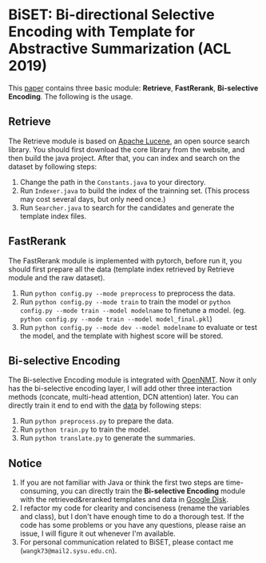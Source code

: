 # BiSET: Bi-directional Selective Encoding with Template for Abstractive Summarization (ACL 2019)

This [paper](https://www.aclweb.org/anthology/P19-1207) contains three basic module: **Retrieve**, **FastRerank**, **Bi-selective Encoding**. The following is the usage.

## Retrieve
The Retrieve module is based on [Apache Lucene](http://lucene.apache.org/), an open source search library. You should first download the core library from the website, and then build the java project. After that, you can index and search on the dataset by following steps:
1. Change the path in the ```Constants.java``` to your directory.
2. Run ```Indexer.java``` to build the index of the trainning set. (This process may cost several days, but only need once.)
3. Run ```Searcher.java``` to search for the candidates and generate the template index files.

## FastRerank
The FastRerank module is implemented with pytorch, before run it, you should first prepare all the data (template index retrieved by Retrieve module and the raw dataset).
1. Run ```python config.py --mode preprocess``` to preprocess the data.
2. Run ```python config.py --mode train``` to train the model or ```python config.py --mode train --model modelname``` to finetune a model.  (eg. ```python config.py --mode train --model model_final.pkl```)
3. Run ```python config.py --mode dev --model modelname``` to evaluate or test the model, and the template with highest score will be stored.

## Bi-selective Encoding
The Bi-selective Encoding module is integrated with [OpenNMT](https://github.com/OpenNMT/OpenNMT-py). Now it only has the bi-selective encoding layer, I will add other three interaction methods (concate, multi-head attention, DCN attention) later. You can directly train it end to end with the [data](https://drive.google.com/file/d/1WtaDnpufPyqf8afFyfC13U_h56ars6CY/view?usp=sharing) by following steps:
1. Run ```python preprocess.py``` to prepare the data.
2. Run ```python train.py``` to train the model.
3. Run ```python translate.py``` to generate the summaries.

## Notice
1. If you are not familiar with Java or think the first two steps are time-consuming, you can directly train the **Bi-selective Encoding** module with the retrieved&reranked templates and data in [Google Disk](https://drive.google.com/file/d/1WtaDnpufPyqf8afFyfC13U_h56ars6CY/view?usp=sharing).
2. I refactor my code for clearity and conciseness (rename the variables and class), but I don't have enough time to do a thorough test. If the code has some problems or you have any questions, please raise an issue, I will figure it out whenever I'm
available.
3. For personal communication related to BiSET, please contact me (```wangk73@mail2.sysu.edu.cn```).  
